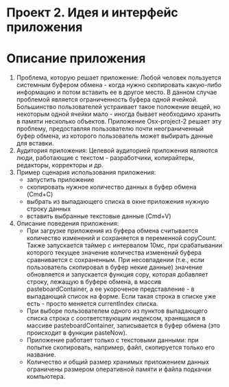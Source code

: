 Проект 2. Идея и интерфейс приложения
=============
Описание приложения
=

1. Проблема, которую решает приложение:
	Любой человек пользуется системным буфером обмена - когда нужно скопировать какую-либо информацию и потом вставить ее в другое место. В данном случае проблемой является ограниченность буфера одной ячейкой. Большинство пользователей устраивает такое положение вещей, но некоторым одной ячейки мало - иногда бывает необходимо хранить в памяти несколько объектов. Приложение Osx-project-2 решает эту проблему, предоставляя пользователю почти неограниченный буфер обмена, из которого пользователь может выбирать данные для вставки.
2. Аудитория приложения:
	Целевой аудиторией приложения являются люди, работающие с текстом - разработчики, копирайтеры, редакторы, корректоры и др.
3. Пример сценария использования приложения:
	* запустить приложение
	* скопировать нужное количество данных в буфер обмена (Cmd+C)
	* выбрать из выпадающего списка в окне приложения нужную строку данных
	* вставить выбранные текстовые данные (Cmd+V)
4. Описание поведения приложения:
	* При загрузке приложения из буфера обмена считывается количество изменений и сохраняется в переменной copyCount. Также запускается таймер с интервалом 10мс, при срабатывании которого текущее значение количества изменений буфера сравнивается с сохраненным. При несовпадении (т.е., если пользователь скопировал в буфер некие данные) значение обновляется и запускается функция copy, которая добавляет строку, лежащую в буфере обмена, в массив pasteboardContainer, а ее укороченое представление - в выпадающий список на форме. Если такая строка в списке уже есть - просто меняется currentIndex списка.
	* При выборе пользователем одного из пунктов выпадающего списка строка с соответствующим индексом, хранящаяся в массиве pasteboardContainer, записывается в буфер обмена (это происходит в функции pasteNow).
	* Приложение работает только с текстовыми данными: при попытке скопировать, например, файл, скопируется только его название.
	* Количество и общий размер хранимых приложением данных ограничены размером оперативной памяти и файла подкачки компьютера.
